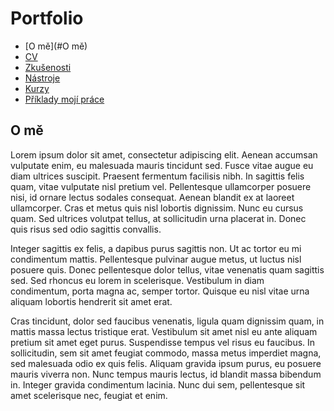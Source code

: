 # Portfolio
- [O mě](#O mě)
- [CV](#)
- [Zkušenosti](#)
- [Nástroje](#)
- [Kurzy](#)
- [Příklady mojí práce](#)

## O mě

Lorem ipsum dolor sit amet, consectetur adipiscing elit. Aenean accumsan vulputate enim, eu malesuada mauris tincidunt sed. Fusce vitae augue eu diam ultrices suscipit. Praesent fermentum facilisis nibh. In sagittis felis quam, vitae vulputate nisl pretium vel. Pellentesque ullamcorper posuere nisi, id ornare lectus sodales consequat. Aenean blandit ex at laoreet ullamcorper. Cras et metus quis nisl lobortis dignissim. Nunc eu cursus quam. Sed ultrices volutpat tellus, at sollicitudin urna placerat in. Donec quis risus sed odio sagittis convallis.

Integer sagittis ex felis, a dapibus purus sagittis non. Ut ac tortor eu mi condimentum mattis. Pellentesque pulvinar augue metus, ut luctus nisl posuere quis. Donec pellentesque dolor tellus, vitae venenatis quam sagittis sed. Sed rhoncus eu lorem in scelerisque. Vestibulum in diam condimentum, porta magna ac, semper tortor. Quisque eu nisl vitae urna aliquam lobortis hendrerit sit amet erat.

Cras tincidunt, dolor sed faucibus venenatis, ligula quam dignissim quam, in mattis massa lectus tristique erat. Vestibulum sit amet nisl eu ante aliquam pretium sit amet eget purus. Suspendisse tempus vel risus eu faucibus. In sollicitudin, sem sit amet feugiat commodo, massa metus imperdiet magna, sed malesuada odio ex quis felis. Aliquam gravida ipsum purus, eu posuere mauris viverra non. Nunc tempus mauris lectus, id blandit massa bibendum in. Integer gravida condimentum lacinia. Nunc dui sem, pellentesque sit amet scelerisque nec, feugiat et enim.
